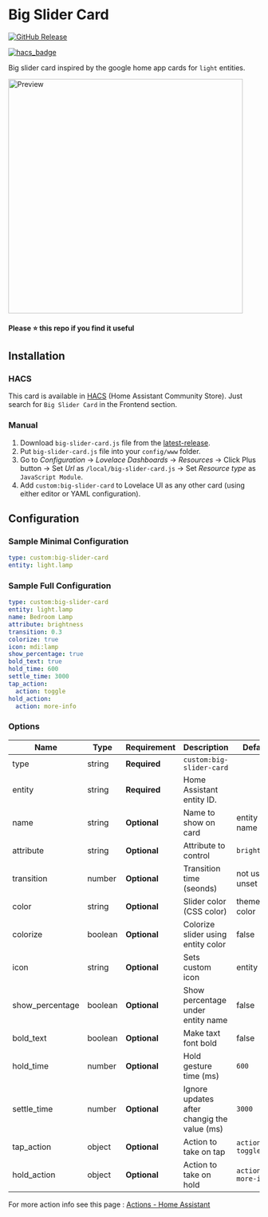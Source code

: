 # Big Slider Card
[![GitHub Release][releases-shield]][releases]
<!-- [![hacs_badge](https://img.shields.io/badge/HACS-default-orange.svg?style=for-the-badge)](https://github.com/custom-components/hacs) -->
[![hacs_badge](https://img.shields.io/badge/HACS-Default-41BDF5.svg?style=for-the-badge)](https://github.com/hacs/integration)

Big slider card inspired by the google home app cards for `light` entities.

<picture>
  <source media="(prefers-color-scheme: dark)" srcset="https://raw.githubusercontent.com/nicufarmache/lovelace-big-slider-card/master/prev-dark.gif">
  <img width="470" alt="Preview" src="https://raw.githubusercontent.com/nicufarmache/lovelace-big-slider-card/master/prev-light.gif">
</picture>

#### Please ⭐️ this repo if you find it useful


## Installation

### HACS
This card is available in [HACS][hacs] (Home Assistant Community Store).
Just search for `Big Slider Card` in the Frontend section.

### Manual

1. Download `big-slider-card.js` file from the [latest-release].
2. Put `big-slider-card.js` file into your `config/www` folder.
3. Go to _Configuration_ → _Lovelace Dashboards_ → _Resources_ → Click Plus button → Set _Url_ as `/local/big-slider-card.js` → Set _Resource type_ as `JavaScript Module`.
4. Add `custom:big-slider-card` to Lovelace UI as any other card (using either editor or YAML configuration).

## Configuration
### Sample Minimal Configuration
```yaml
type: custom:big-slider-card
entity: light.lamp
```
### Sample Full Configuration
```yaml
type: custom:big-slider-card
entity: light.lamp
name: Bedroom Lamp
attribute: brightness
transition: 0.3
colorize: true
icon: mdi:lamp
show_percentage: true
bold_text: true
hold_time: 600
settle_time: 3000
tap_action:
  action: toggle
hold_action:
  action: more-info
```

### Options

| Name              | Type    | Requirement  | Description                                 | Default             |
| ----------------- | ------- | ------------ | ------------------------------------------- | ------------------- |
| type              | string  | **Required** | `custom:big-slider-card`                    |                     |
| entity            | string  | **Required** | Home Assistant entity ID.                   |                     |
| name              | string  | **Optional** | Name to show on card                        | entity name         |
| attribute         | string  | **Optional** | Attribute to control                        | `brightness`        |
| transition        | number  | **Optional** | Transition time (seonds)                    | not used if unset   |
| color             | string  | **Optional** | Slider color (CSS color)                    | theme color         |
| colorize          | boolean | **Optional** | Colorize slider using entity color          | false               |
| icon              | string  | **Optional** | Sets custom icon                            | entity icon         |
| show_percentage   | boolean | **Optional** | Show percentage under entity name           | false               |
| bold_text         | boolean | **Optional** | Make taxt font bold                         | false               |
| hold_time         | number  | **Optional** | Hold gesture time (ms)                      | `600`               |
| settle_time       | number  | **Optional** | Ignore updates after changig the value (ms) | `3000`              |
| tap_action        | object  | **Optional** | Action to take on tap                       | `action: toggle`    |
| hold_action       | object  | **Optional** | Action to take on hold                      | `action: more-info` |

For more action info see this page : [Actions - Home Assistant][actions]

<!-- References -->
[hacs]: https://hacs.xyz
[latest-release]: https://github.com/nicufarmache/lovelace-big-slider-card/releases/latest
[releases-shield]: https://img.shields.io/github/v/release/nicufarmache/lovelace-big-slider-card.svg?style=for-the-badge
[releases]: https://github.com/nicufarmache/lovelace-big-slider-card/releases
[icon-minimal]: https://raw.githubusercontent.com/nicufarmache/lovelace-big-slider-card/main/assets/grid-full-width.png
[actions]: https://www.home-assistant.io/dashboards/actions/
